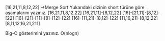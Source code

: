 [16,21,11,8,12,22] ->Merge Sort
Yukarıdaki dizinin short türüne göre aşamalarını yazınız.
[16,21,11,8,12,22]
[16,21,11]-[8,12,22]
[16]-[21,11]-[8,12]-[22]
[16]-[21]-[11]-[8]-[12]-[22]
[16]-[11,21]-[8,12]-[22]
[11,16,21]-[8,12,22]
[8,11,12,16,21,211]

Big-O gösterimini yazınız.
O(nlogn)
